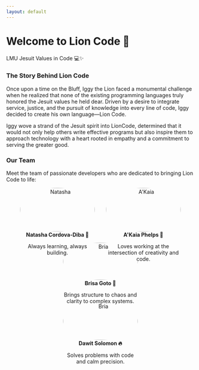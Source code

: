 ```yaml
---
layout: default
---
```


# Welcome to Lion Code 🦁
LMU Jesuit Values in Code 💻✨


### The Story Behind Lion Code
Once upon a time on the Bluff, Iggy the Lion faced a monumental challenge when he realized that none of the existing programming languages truly honored the Jesuit values he held dear. Driven by a desire to integrate service, justice, and the pursuit of knowledge into every line of code, Iggy decided to create his own language—Lion Code. 

Iggy wove a strand of the Jesuit spirit into LionCode, determined that it would not only help others write effective programs but also inspire them to approach technology with a heart rooted in empathy and a commitment to serving the greater good.
 

### Our Team
Meet the team of passionate developers who are dedicated to bringing Lion Code to life:

<div style="display: flex; flex-wrap: wrap; justify-content: center; gap: 30px;">

  <div style="width: 200px; text-align: center;">
    <img src="Lion-Code/images/natasha.jpg" alt="Natasha" style="width: 100%; border-radius: 50%;">
    <strong>Natasha Cordova-Diba 🌸</strong>
    <p>Always learning, always building.</p>
  </div>

  <div style="width: 200px; text-align: center;">
    <img src="Lion-Code/images/akaia.jpg" alt="A'Kaia" style="width: 100%; border-radius: 50%;">
    <strong>A'Kaia Phelps 🌼</strong>
    <p>Loves working at the intersection of creativity and code.</p>
  </div>

  <div style="width: 200px; text-align: center;">
    <img src="Lion-Code/images/brisa.jpg" alt="Bria" style="width: 100%; border-radius: 50%;">
    <strong>Brisa Goto 🍁</strong>
    <p>Brings structure to chaos and clarity to complex systems.</p>
  </div>

  <div style="flex-basis: 100%; height: 0;"></div>

  <div style="width: 200px; text-align: center;">
    <img src="Lion-Code/images/dawit.jpg" alt="Bria" style="width: 100%; border-radius: 50%;">
    <strong>Dawit Solomon 🔥</strong>
    <p>Solves problems with code and calm precision.</p>
  </div>

</div>
